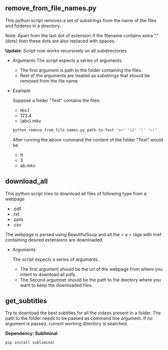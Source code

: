 ## remove_from_file_names.py

This python script removes a set of substrings from the name of the files and folderes in a directory.

Note: Apart from the last dot of extension if the filename contains extra "." (dots) then these dots are also replaced with spaces.

**Update**: Script now works recursively on all subdirectories

- Arguments
	The script expects a series of arguments. 

	- The first argument is path to the folder containing the files.
	- Rest of the arguments are treated as substrings that should be removed from the file name.

- Example

	Suppose a folder "Test" contains the files:

	- tes.t 
	- 123.4
	- (abc).mkv 

	```bash
	python remove_from_file_names.py path-to-Test "es" "12" "(" "c)"
	```

	After running the above command the content of the folder "Test" would be
	
	- tt 
	- 3 
	- ab.mkv


## download_all

This python script tries to download all files of following type from a webpage

- .pdf
- .txt
- .pptx
- .csv

The webpage is parsed using BeautifulSoup and all the < a > tags with href containing desired extensions are downloaded.

- Arguments

	The script expects a series of arguments. 
	
	- The first argument should be the url of the webpage from where you intent to download all pdfs. 
	- The Second argumnet should be the path to the diectory where you want to keep the downloaded files.



## get_subtitles

Try to download the best subtitles for all the videos present in a folder.
The path to the folder needs to be paased as command line argument. If no argument is passed, current working directory is searched.

**Dependency: Subliminal**

``pip install subliminal``